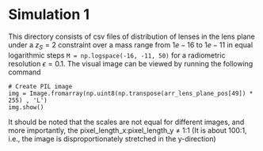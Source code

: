 # Simulation 1

This directory consists of csv files of distribution of lenses in the lens plane under a $z_S = 2$ constraint over a mass range from $1e-16$ to $1e-11$ in equal logarithmic steps `M = np.logspace(-16, -11, 50)` for a radiometric resolution $\epsilon = 0.1$. 
The visual image can be viewed by running the following command
```
# Create PIL image
img = Image.fromarray(np.uint8(np.transpose(arr_lens_plane_pos[49]) * 255) , 'L')
img.show()
```
It should be noted that the scales are not equal for different images, and more importantly, the pixel_length_x:pixel_length_y $\neq$ 1:1 (It is about 100:1, i.e., the image is disproportionately stretched in the y-direction)
